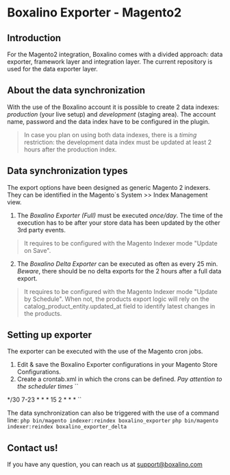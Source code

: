 # Boxalino Exporter - Magento2

## Introduction
For the Magento2 integration, Boxalino comes with a divided approach: data exporter, framework layer and integration layer.
The current repository is used for the data exporter layer.

## About the data synchronization

With the use of the Boxalino account it is possible to create 2 data indexes: *production* (your live setup) and *development* (staging area).
The account name, password and the data index have to be configured in the plugin.

> In case you plan on using both data indexes, there is a _timing_ restriction: the development data index must be updated at least 2 hours after the production index.

## Data synchronization types

The export options have been designed as generic Magento 2 indexers. They can be identified in the Magento`s System >> Index Management view.

1. The *Boxalino Exporter (Full)* must be executed *once/day*. The time of the execution has to be after your store data has been updated by the other 3rd party events. 
> It requires to be configured with the Magento Indexer mode "Update on Save".

2. The *Boxalino Delta Exporter* can be executed as often as every 25 min.
*Beware*, there should be no delta exports for the 2 hours after a full data export.

> It requires to be configured with the Magento Indexer mode "Update by Schedule". When not, the products export logic will rely on the catalog_product_entity.updated_at field to identify latest changes in the products.

## Setting up exporter

The exporter can be executed with the use of the Magento cron jobs.

1. Edit & save the Boxalino Exporter configurations in your Magento Store Configurations.
2. Create a crontab.xml in which the crons can be defined. *Pay attention to the scheduler times*
``
<group id="default">
  <job name="boxalino_exporter_delta" instance="Boxalino\Exporter\Model\Indexer\Delta" method="execute">
      <schedule>*/30 7-23 * * *</schedule>
  </job>
  <job name="boxalino_exporter" instance="Boxalino\Exporter\Model\Indexer\Full" method="executeFull">
        <schedule>15 2 * * *</schedule>
    </job>
</group>
``

The data synchronization can also be triggered with the use of a command line:
``php bin/magento indexer:reindex boxalino_exporter``
``php bin/magento indexer:reindex boxalino_exporter_delta``

## Contact us!

If you have any question, you can reach us at support@boxalino.com
